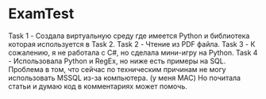 # ExamTest
Task 1 - Создала виртуальную среду где имеется Python и библиотека которая используется в Task 2.
Task 2 - Чтение из PDF файла.
Task 3 - К сожалению, я не работала с C#, но сделала мини-игру на Python.
Task 4 - Использовала Python и RegEx, но ниже есть примеры на SQL. 
Проблема в том, что сейчас по техническим причинам не могу использовать MSSQL из-за компьютера. (у меня MAC) Но почитала статьи и думаю код в 
комментариях может помочь.
